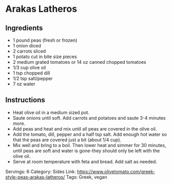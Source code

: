 # Arakas Latheros
## Ingredients
- 1 pound peas (fresh or frozen)
- 1 onion diced
- 2 carrots sliced
- 1 potato cut in bite size pieces
- 2 medium grated tomatoes or 14 oz canned chopped tomatoes
- 1/3 cup olive oil
- 1 tsp chopped dill
- 1/2 tsp salt/pepper
- 7 oz water
## Instructions
- Heat olive oil in a medium sized pot.
- Saute onions until soft. Add carrots and potatoes and saute 3-4 minutes more.
- Add peas and heat and mix until all peas are covered in the olive oil.
- Add the tomato, dill, pepper and a half tsp salt. Add enough hot water so that the peas are covered just a bit (about 1/4 cup).
- Mix well and bring to a boil. Then lower heat and simmer for 30 minutes, until peas are soft and water is gone-they should only be left with the olive oil.
- Serve at room temperature with feta and bread. Add salt as needed.

Servings: 6
Category: Sides
Link: https://www.olivetomato.com/greek-style-peas-arakas-latheros/
Tags: Greek, vegan
